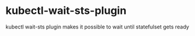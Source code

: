 # kubectl-wait-sts-plugin
kubectl wait-sts plugin makes it possible to wait until statefulset gets ready
